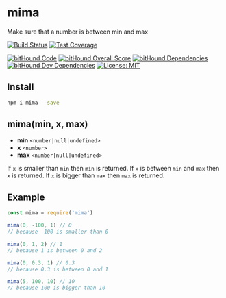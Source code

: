 # mima
Make sure that a number is between min and max

[![Build Status](https://travis-ci.org/robojones/mima.svg?branch=master)](https://travis-ci.org/robojones/mima)
[![Test Coverage](https://codeclimate.com/github/robojones/mima/badges/coverage.svg)](https://codeclimate.com/github/robojones/mima/coverage)

[![bitHound Code](https://www.bithound.io/github/robojones/mima/badges/code.svg)](https://www.bithound.io/github/robojones/mima)
[![bitHound Overall Score](https://www.bithound.io/github/robojones/mima/badges/score.svg)](https://www.bithound.io/github/robojones/mima)
[![bitHound Dependencies](https://www.bithound.io/github/robojones/mima/badges/dependencies.svg)](https://www.bithound.io/github/robojones/mima/master/dependencies/npm)
[![bitHound Dev Dependencies](https://www.bithound.io/github/robojones/mima/badges/devDependencies.svg)](https://www.bithound.io/github/robojones/mima/master/dependencies/npm)
[![License: MIT](https://img.shields.io/badge/License-MIT-yellow.svg)](https://opensource.org/licenses/MIT)

## Install

```bash
npm i mima --save
```

## mima(min, x, max)

- __min__ `<number|null|undefined>`
- __x__ `<number>`
- __max__ `<number|null|undefined>`

If `x` is smaller than `min` then `min` is returned.
If `x` is between `min` and `max` then `x` is returned.
If `x` is bigger than `max` then `max` is returned.

## Example

```javascript
const mima = require('mima')

mima(0, -100, 1) // 0
// because -100 is smaller than 0

mima(0, 1, 2) // 1
// because 1 is between 0 and 2

mima(0, 0.3, 1) // 0.3
// because 0.3 is between 0 and 1

mima(5, 100, 10) // 10
// because 100 is bigger than 10
```

